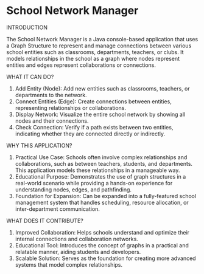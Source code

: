 # School Network Manager

INTRODUCTION 

The School Network Manager is a Java console-based application that uses a Graph Structure to represent and manage connections between various school entities such as classrooms, departments, teachers, or clubs. It models relationships in the school as a graph where nodes represent entities and edges represent collaborations or connections.

WHAT IT CAN DO?
1. Add Entity (Node): Add new entities such as classrooms, teachers, or departments to the network.
2. Connect Entities (Edge): Create connections between entities, representing relationships or collaborations.
3. Display Network: Visualize the entire school network by showing all nodes and their connections.
4. Check Connection: Verify if a path exists between two entities, indicating whether they are connected directly or indirectly.

WHY THIS APPLICATION?
1. Practical Use Case: Schools often involve complex relationships and collaborations, such as between teachers, students, and departments. This application models these relationships in a manageable way.
2. Educational Purpose: Demonstrates the use of graph structures in a real-world scenario while providing a hands-on experience for understanding nodes, edges, and pathfinding.
3. Foundation for Expansion: Can be expanded into a fully-featured school management system that handles scheduling, resource allocation, or inter-department communication.

WHAT DOES IT CONTRIBUTE?
1. Improved Collaboration: Helps schools understand and optimize their internal connections and collaboration networks.
2. Educational Tool: Introduces the concept of graphs in a practical and relatable manner, aiding students and developers.
3. Scalable Solution: Serves as the foundation for creating more advanced systems that model complex relationships.

